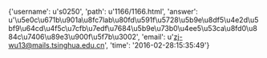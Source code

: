 {'username': u's0250', 'path': u'1166/1166.html', 'answer': u'\u5e0c\u671b\u901a\u8fc7lab\u80fd\u591f\u5728\u5b9e\u8df5\u4e2d\u5bf9\u64cd\u4f5c\u7cfb\u7edf\u7684\u5b9e\u73b0\u4ee5\u53ca\u8fd0\u884c\u7406\u89e3\u900f\u5f7b\u3002', 'email': u'zj-wu13@mails.tsinghua.edu.cn', 'time': '2016-02-28:15:35:49'}